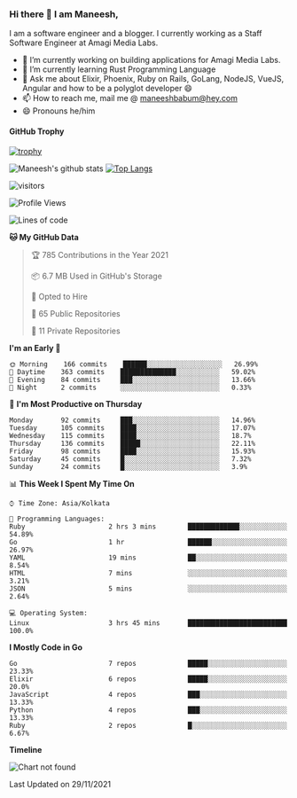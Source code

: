 ### Hi there 👋 I am Maneesh,

I am a software engineer and a blogger. I currently working as a Staff Software Engineer at Amagi Media Labs.


- 🔭 I’m currently working on building applications for Amagi Media Labs.
- 🌱 I’m currently learning Rust Programming Language
- 💬 Ask me about Elixir, Phoenix, Ruby on Rails, GoLang, NodeJS, VueJS, Angular and how to be a polyglot developer 😄
- 📫 How to reach me, mail me @ maneeshbabum@hey.com
- 😄 Pronouns he/him

#### GitHub Trophy
[![trophy](https://github-profile-trophy.vercel.app/?username=mbm-c)](https://github.com/ryo-ma/github-profile-trophy)

![Maneesh's github stats](https://github-readme-stats.vercel.app/api?username=mbm-c&show_icons=true)
[![Top Langs](https://github-readme-stats.vercel.app/api/top-langs/?username=mbm-c)](https://github.com/anuraghazra/github-readme-stats)


![visitors](https://visitor-badge.glitch.me/badge?page_id=maneeshbabu.maneeshbabu)

<!--START_SECTION:waka-->
![Profile Views](http://img.shields.io/badge/Profile%20Views-3-blue)

![Lines of code](https://img.shields.io/badge/From%20Hello%20World%20I%27ve%20Written-293809%20lines%20of%20code-blue)

**🐱 My GitHub Data** 

> 🏆 785 Contributions in the Year 2021
 > 
> 📦 6.7 MB Used in GitHub's Storage 
 > 
> 💼 Opted to Hire
 > 
> 📜 65 Public Repositories 
 > 
> 🔑 11 Private Repositories  
 > 
**I'm an Early 🐤** 

```text
🌞 Morning    166 commits    ██████░░░░░░░░░░░░░░░░░░░   26.99% 
🌆 Daytime    363 commits    ██████████████░░░░░░░░░░░   59.02% 
🌃 Evening    84 commits     ███░░░░░░░░░░░░░░░░░░░░░░   13.66% 
🌙 Night      2 commits      ░░░░░░░░░░░░░░░░░░░░░░░░░   0.33%

```
📅 **I'm Most Productive on Thursday** 

```text
Monday       92 commits     ███░░░░░░░░░░░░░░░░░░░░░░   14.96% 
Tuesday      105 commits    ████░░░░░░░░░░░░░░░░░░░░░   17.07% 
Wednesday    115 commits    ████░░░░░░░░░░░░░░░░░░░░░   18.7% 
Thursday     136 commits    █████░░░░░░░░░░░░░░░░░░░░   22.11% 
Friday       98 commits     ████░░░░░░░░░░░░░░░░░░░░░   15.93% 
Saturday     45 commits     █░░░░░░░░░░░░░░░░░░░░░░░░   7.32% 
Sunday       24 commits     █░░░░░░░░░░░░░░░░░░░░░░░░   3.9%

```


📊 **This Week I Spent My Time On** 

```text
⌚︎ Time Zone: Asia/Kolkata

💬 Programming Languages: 
Ruby                     2 hrs 3 mins        █████████████░░░░░░░░░░░░   54.89% 
Go                       1 hr                ██████░░░░░░░░░░░░░░░░░░░   26.97% 
YAML                     19 mins             ██░░░░░░░░░░░░░░░░░░░░░░░   8.54% 
HTML                     7 mins              ░░░░░░░░░░░░░░░░░░░░░░░░░   3.21% 
JSON                     5 mins              ░░░░░░░░░░░░░░░░░░░░░░░░░   2.64%

💻 Operating System: 
Linux                    3 hrs 45 mins       █████████████████████████   100.0%

```

**I Mostly Code in Go** 

```text
Go                       7 repos             █████░░░░░░░░░░░░░░░░░░░░   23.33% 
Elixir                   6 repos             █████░░░░░░░░░░░░░░░░░░░░   20.0% 
JavaScript               4 repos             ███░░░░░░░░░░░░░░░░░░░░░░   13.33% 
Python                   4 repos             ███░░░░░░░░░░░░░░░░░░░░░░   13.33% 
Ruby                     2 repos             █░░░░░░░░░░░░░░░░░░░░░░░░   6.67%

```


**Timeline**

![Chart not found](https://raw.githubusercontent.com/mbm-c/mbm-c/master/charts/bar_graph.png) 


 Last Updated on 29/11/2021
<!--END_SECTION:waka-->

<!--
**maneeshbabu/maneeshbabu** is a ✨ _special_ ✨ repository because its `README.md` (this file) appears on your GitHub profile.

Here are some ideas to get you started:

- 🔭 I’m currently working on ...
- 🌱 I’m currently learning ...
- 👯 I’m looking to collaborate on ...
- 🤔 I’m looking for help with ...
- 💬 Ask me about ...
- 📫 How to reach me: ...
- 😄 Pronouns: ...
- ⚡ Fun fact: ...
-->

